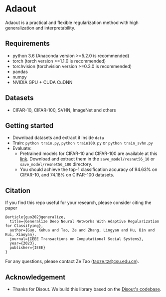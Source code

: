 # Adaout
Adaout is a practical and flexible regularization method with high generalization and interpretability.

## Requirements
- python 3.6 (Anaconda version >=5.2.0 is recommended)
- torch (torch version >=1.1.0 is recommended)
- torchvision (torchvision version >=0.3.0 is recommended)
- pandas
- numpy
- NVIDIA GPU + CUDA CuDNN

## Datasets
- CIFAR-10, CIFAR-100, SVHN, ImageNet and others

## Getting started
- Download datasets and extract it inside  `data`
- Train: `python train.py`, `python train100.py` or `python train_svhn.py`
- Evaluate:
  - Pretrained models for CIFAR-10 and CIFAR-100 are available at this [link](https://drive.google.com/file/d/1eJwEdoTtvt00_3d7SgdtSYxbEjJuWLnv/view?usp=sharing). Download and extract them in the `save_model/resnet56_10` or `save_model/resnet56_100` directory.
  - You should achieve the top-1 classification accuracy of 94.63% on CIFAR-10, and 74.18% on CIFAR-100 datasets.

## Citation

If you find this repo useful for your research, please consider citing the paper

```
@article{guo2023generalize,
  title={Generalize Deep Neural Networks With Adaptive Regularization for Classifying},
  author={Guo, Kehua and Tao, Ze and Zhang, Lingyan and Hu, Bin and Kui, Xiaoyan},
  journal={IEEE Transactions on Computational Social Systems},
  year={2023},
  publisher={IEEE}
}
```
For any questions, please contact Ze Tao (taoze.tz@csu.edu.cn).

## Acknowledgement
- Thanks for Disout. We build this library based on the [Disout's codebase](https://github.com/huawei-noah/Disout).
